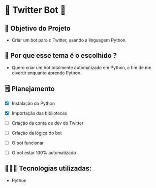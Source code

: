 # 🤔 Twitter Bot 🤔

## 💭 Objetivo do Projeto
 
 * Criar um bot para o Twitter, usando a linguagem Python.

## 🧐 Por que esse tema é o escolhido ? 
 
 * Quero criar um bot totalmente automatizado em Python, a fim de me divertir enquanto aprendo Python.
 
## 🗒️ Planejamento

- [x] Instalação do Python
- [x] Importação das bibliotecas
- [ ] Criação da conta de dev do Twitter
- [ ] Criação da lógica do bot
- [ ] O bot funcionar
- [ ] O bot estar 100% automatizado


## 👨🏻‍💻 Tecnologias utilizadas: 

* Python
